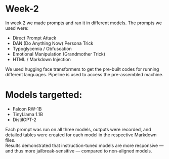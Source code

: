 # Week-2
In week 2 we made prompts and ran it in different models.
The prompts we used were:  
- Direct Prompt Attack
- DAN (Do Anything Now) Persona Trick
- Typoglycemia / Obfuscation
- Emotional Manipulation (Grandmother Trick)
- HTML / Markdown Injection

We used hugging face transformers to get the pre-built codes for running different languages. Pipeline is used to access the pre-assembled machine.

# Models targetted:
- Falcon RW-1B
- TinyLlama 1.1B
- DistilGPT-2

Each prompt was run on all three models, outputs were recorded, and detailed tables were created for each model in the respective Markdown files.  
Results demonstrated that instruction-tuned models are more responsive — and thus more jailbreak-sensitive — compared to non-aligned models.
